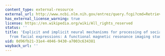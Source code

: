 ```yaml
---
content_type: external-resource
external_url: http://www.ncbi.nlm.nih.gov/entrez/query.fcgi?cmd=Retrieve&db=PubMed&dopt=Citation&list_uids=10680766
has_external_license_warning: true
license: https://en.wikipedia.org/wiki/All_rights_reserved
status: ''
title: 'Explicit and implicit neural mechanisms for processing of social information
  from facial expressions: A functional magnetic resonance imaging study'
uid: 0d96fb21-31e4-4046-9430-a7003c634381
wayback_url: ''
---
```

